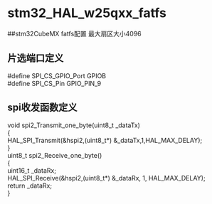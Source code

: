 ﻿# stm32_HAL_w25qxx_fatfs
##stm32CubeMX fatfs配置
最大扇区大小4096
## 片选端口定义
#define SPI_CS_GPIO_Port GPIOB  
#define SPI_CS_Pin GPIO_PIN_9
## spi收发函数定义
void spi2_Transmit_one_byte(uint8_t _dataTx)  
{  
	HAL_SPI_Transmit(&hspi2,(uint8_t*) &_dataTx,1,HAL_MAX_DELAY);  
}  
uint8_t spi2_Receive_one_byte()  
{  
	uint16_t _dataRx;  
	HAL_SPI_Receive(&hspi2,(uint8_t*) &_dataRx, 1, HAL_MAX_DELAY);  
	return _dataRx;  
}  
